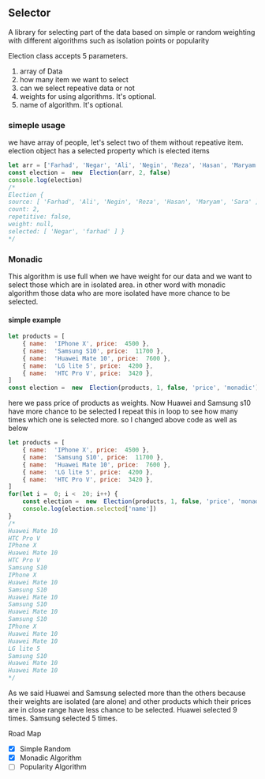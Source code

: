 ## Selector

A library for selecting part of the data based on simple or random weighting with different algorithms such as isolation points or popularity

Election class accepts 5 parameters.

 1. array of Data
 2. how many item we want to select
 3. can we select repeative data or not
 4. weights for using algorithms. It's optional.
 5. name of algorithm. It's optional.

### simeple usage
we have array of people, let's select two of them without repeative item.
election object has a selected property which is elected items
```javascript
let arr = ['Farhad', 'Negar', 'Ali', 'Negin', 'Reza', 'Hasan', 'Maryam', 'Sara'];
const election =  new  Election(arr, 2, false)
console.log(election)
/*
Election {
source: [ 'Farhad', 'Ali', 'Negin', 'Reza', 'Hasan', 'Maryam', 'Sara' ],
count: 2,
repetitive: false,
weight: null,
selected: [ 'Negar', 'farhad' ] }
*/
```
### Monadic
This algorithm is use full when we have weight for our data and we want to select those which are in isolated area.
in other word with monadic algorithm those data who are more isolated have more chance to be selected.
#### simple example
```javascript
let products = [
	{ name:  'IPhone X', price:  4500 },
	{ name:  'Samsung S10', price:  11700 },
	{ name:  'Huawei Mate 10', price:  7600 },
	{ name:  'LG lite 5', price:  4200 },
	{ name:  'HTC Pro V', price:  3420 },
]
const election =  new  Election(products, 1, false, 'price', 'monadic')
```
here we pass price of products as weights.
Now Huawei and Samsung s10 have more chance to be selected
I repeat this in loop to see how many times which one is selected more.
so I changed above code as well as below
```javascript
let products = [
	{ name:  'IPhone X', price:  4500 },
	{ name:  'Samsung S10', price:  11700 },
	{ name:  'Huawei Mate 10', price:  7600 },
	{ name:  'LG lite 5', price:  4200 },
	{ name:  'HTC Pro V', price:  3420 },
]
for(let i =  0; i <  20; i++) {
	const election =  new  Election(products, 1, false, 'price', 'monadic')
	console.log(election.selected['name'])
}
/*
Huawei Mate 10  
HTC Pro V  
IPhone X  
Huawei Mate 10  
HTC Pro V  
Samsung S10  
IPhone X  
Huawei Mate 10  
Samsung S10  
Huawei Mate 10  
Samsung S10  
Huawei Mate 10  
Samsung S10  
IPhone X  
Huawei Mate 10  
Huawei Mate 10  
LG lite 5  
Samsung S10  
Huawei Mate 10  
Huawei Mate 10
*/
```
As we said Huawei and Samsung selected more than the others because their weights are isolated (are alone) and other products which their prices are in close range have less chance to be selected.
Huawei selected 9 times.
Samsung selected 5 times.

Road Map
 - [x] Simple Random
 - [x] Monadic Algorithm
 - [ ] Popularity Algorithm
